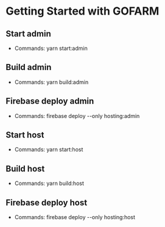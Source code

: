 # Getting Started with GOFARM

## Start admin
* Commands: yarn start:admin 

## Build admin
* Commands: yarn build:admin

## Firebase deploy admin
* Commands: firebase deploy --only hosting:admin

## Start host
* Commands: yarn start:host 

## Build host
* Commands: yarn build:host

## Firebase deploy host
* Commands: firebase deploy --only hosting:host